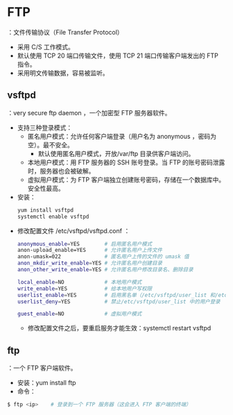 # FTP

：文件传输协议（File Transfer Protocol）
- 采用 C/S 工作模式。
- 默认使用 TCP 20 端口传输文件，使用 TCP 21 端口传输客户端发出的 FTP 指令。
- 采用明文传输数据，容易被监听。

## vsftpd

：very secure ftp daemon ，一个加密型 FTP 服务器软件。
- 支持三种登录模式：
  - 匿名用户模式：允许任何客户端登录（用户名为 anonymous ，密码为空）。最不安全。
    - 默认使用匿名用户模式，开放/var/ftp 目录供客户端访问。
  - 本地用户模式：用 FTP 服务器的 SSH 账号登录。当 FTP 的账号密码泄露时，服务器也会被破解。
  - 虚拟用户模式：为 FTP 客户端独立创建账号密码，存储在一个数据库中。安全性最高。
- 安装：
    ```sh
    yum install vsftpd
    systemctl enable vsftpd
    ```
- 修改配置文件 /etc/vsftpd/vsftpd.conf ：
    ```sh
    anonymous_enable=YES        # 启用匿名用户模式
    anon-upload_enable=YES      # 允许匿名用户上传文件
    anon-umask=022              # 匿名用户上传的文件的 umask 值
    anon_mkdir_write_enable=YES # 允许匿名用户创建目录
    anon_other_write_enable=YES # 允许匿名用户修改目录名、删除目录

    local_enable=NO             # 本地用户模式
    write_enable=YES            # 给本地用户写权限
    userlist_enable=YES         # 启用黑名单（/etc/vsftpd/user_list 和/etc/vsftpd/ftpusers）
    userlist_deny=YES           # 禁止/etc/vsftpd/user_list 中的用户登录

    guest_enable=NO             # 虚拟用户模式
    ```
    - 修改配置文件之后，要重启服务才能生效：systemctl restart vsftpd

## ftp

：一个 FTP 客户端软件。
- 安装：yum install ftp
- 命令：
```sh
$ ftp <ip>    # 登录到一个 FTP 服务器（这会进入 FTP 客户端的终端）
```
